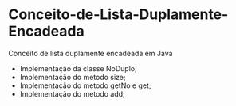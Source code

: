 # Conceito-de-Lista-Duplamente-Encadeada
Conceito de lista duplamente encadeada em Java
- Implementação da classe NoDuplo;
- Implementação do metodo size;
- Implementação do metodo getNo e get;
- Implementação do metodo add;

